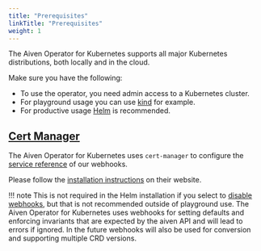 ```yaml
---
title: "Prerequisites"
linkTitle: "Prerequisites"
weight: 1
---
```


The Aiven Operator for Kubernetes supports all major Kubernetes distributions, both locally and in the cloud.

Make sure you have the following:

- To use the operator, you need admin access to a Kubernetes cluster.
- For playground usage you can use [kind](https://kind.sigs.k8s.io/) for example.
- For productive usage [Helm](https://helm.sh) is recommended.

## [Cert Manager](https://cert-manager.io/)

The Aiven Operator for Kubernetes uses `cert-manager` to configure the [service reference](https://kubernetes.io/docs/reference/access-authn-authz/extensible-admission-controllers/#service-reference) of our webhooks.

Please follow the [installation instructions](https://cert-manager.io/docs/installation/helm/) on their website.

!!! note
    This is not required in the Helm installation if you select to [disable webhooks](./helm.md),
    but that is not recommended outside of playground use.
    The Aiven Operator for Kubernetes uses webhooks for setting defaults
    and enforcing invariants that are expected by the aiven API and will lead to errors if ignored.
    In the future webhooks will also be used for conversion and supporting multiple CRD versions.
